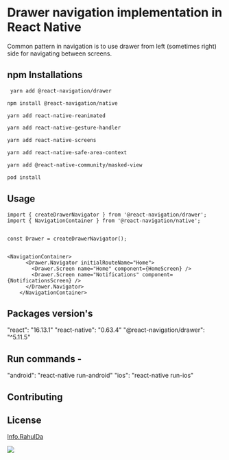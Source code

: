 # Drawer navigation implementation in React Native

Common pattern in navigation is to use drawer from left (sometimes right) side for navigating between screens.


## npm Installations

```bash
 yarn add @react-navigation/drawer
```
```bash
npm install @react-navigation/native
```
```bash
yarn add react-native-reanimated
```

```bash
yarn add react-native-gesture-handler
```
```bash
yarn add react-native-screens
```
```bash
yarn add react-native-safe-area-context
```
```bash
yarn add @react-native-community/masked-view
```
```bash
pod install
```


## Usage

```react-native
import { createDrawerNavigator } from '@react-navigation/drawer';
import { NavigationContainer } from '@react-navigation/native';


const Drawer = createDrawerNavigator();


<NavigationContainer>
      <Drawer.Navigator initialRouteName="Home">
        <Drawer.Screen name="Home" component={HomeScreen} />
        <Drawer.Screen name="Notifications" component={NotificationsScreen} />
      </Drawer.Navigator>
    </NavigationContainer>

```
## Packages version's
 "react": "16.13.1"
 "react-native": "0.63.4"
 "@react-navigation/drawer": "^5.11.5"
 
## Run commands -
 "android": "react-native run-android"
 "ios": "react-native run-ios"
 
 
## Contributing


## License
[Info.RahulDa](https://)

![](https://media.giphy.com/media/sv0iKcCrVskhlEzpXn/giphy.gif)


